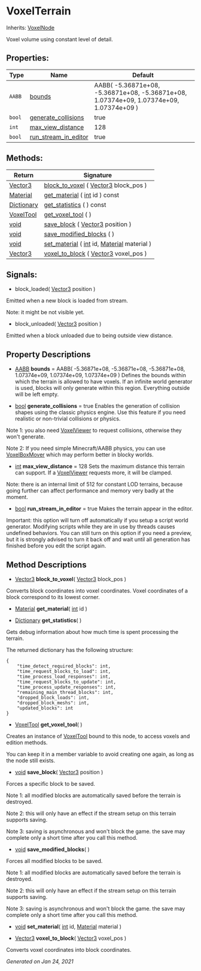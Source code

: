 # VoxelTerrain

Inherits: [VoxelNode](VoxelNode.md)


Voxel volume using constant level of detail.

## Properties: 


Type    | Name                                             | Default                                                                                 
------- | ------------------------------------------------ | ----------------------------------------------------------------------------------------
`AABB`  | [bounds](#i_bounds)                              | AABB( -5.36871e+08, -5.36871e+08, -5.36871e+08, 1.07374e+09, 1.07374e+09, 1.07374e+09 ) 
`bool`  | [generate_collisions](#i_generate_collisions)    | true                                                                                    
`int`   | [max_view_distance](#i_max_view_distance)        | 128                                                                                     
`bool`  | [run_stream_in_editor](#i_run_stream_in_editor)  | true                                                                                    
<p></p>

## Methods: 


Return                                                                              | Signature                                                                                                                                                                                             
----------------------------------------------------------------------------------- | ------------------------------------------------------------------------------------------------------------------------------------------------------------------------------------------------------
[Vector3](https://docs.godotengine.org/en/stable/classes/class_vector3.html)        | [block_to_voxel](#i_block_to_voxel) ( [Vector3](https://docs.godotengine.org/en/stable/classes/class_vector3.html) block_pos )                                                                        
[Material](https://docs.godotengine.org/en/stable/classes/class_material.html)      | [get_material](#i_get_material) ( [int](https://docs.godotengine.org/en/stable/classes/class_int.html) id ) const                                                                                     
[Dictionary](https://docs.godotengine.org/en/stable/classes/class_dictionary.html)  | [get_statistics](#i_get_statistics) ( ) const                                                                                                                                                         
[VoxelTool](VoxelTool.md)                                                           | [get_voxel_tool](#i_get_voxel_tool) ( )                                                                                                                                                               
[void](#)                                                                           | [save_block](#i_save_block) ( [Vector3](https://docs.godotengine.org/en/stable/classes/class_vector3.html) position )                                                                                 
[void](#)                                                                           | [save_modified_blocks](#i_save_modified_blocks) ( )                                                                                                                                                   
[void](#)                                                                           | [set_material](#i_set_material) ( [int](https://docs.godotengine.org/en/stable/classes/class_int.html) id, [Material](https://docs.godotengine.org/en/stable/classes/class_material.html) material )  
[Vector3](https://docs.godotengine.org/en/stable/classes/class_vector3.html)        | [voxel_to_block](#i_voxel_to_block) ( [Vector3](https://docs.godotengine.org/en/stable/classes/class_vector3.html) voxel_pos )                                                                        
<p></p>

## Signals: 

- block_loaded( [Vector3](https://docs.godotengine.org/en/stable/classes/class_vector3.html) position ) 

Emitted when a new block is loaded from stream.

Note: it might be not visible yet.

- block_unloaded( [Vector3](https://docs.godotengine.org/en/stable/classes/class_vector3.html) position ) 

Emitted when a block unloaded due to being outside view distance.

## Property Descriptions

- [AABB](https://docs.godotengine.org/en/stable/classes/class_aabb.html)<span id="i_bounds"></span> **bounds** = AABB( -5.36871e+08, -5.36871e+08, -5.36871e+08, 1.07374e+09, 1.07374e+09, 1.07374e+09 )
Defines the bounds within which the terrain is allowed to have voxels. If an infinite world generator is used, blocks will only generate within this region. Everything outside will be left empty.

- [bool](https://docs.godotengine.org/en/stable/classes/class_bool.html)<span id="i_generate_collisions"></span> **generate_collisions** = true
Enables the generation of collision shapes using the classic physics engine. Use this feature if you need realistic or non-trivial collisions or physics.

Note 1: you also need [VoxelViewer](VoxelViewer.md) to request collisions, otherwise they won't generate.

Note 2: If you need simple Minecraft/AABB physics, you can use [VoxelBoxMover](VoxelBoxMover.md) which may perform better in blocky worlds.

- [int](https://docs.godotengine.org/en/stable/classes/class_int.html)<span id="i_max_view_distance"></span> **max_view_distance** = 128
Sets the maximum distance this terrain can support. If a [VoxelViewer](VoxelViewer.md) requests more, it will be clamped.

Note: there is an internal limit of 512 for constant LOD terrains, because going further can affect performance and memory very badly at the moment.

- [bool](https://docs.godotengine.org/en/stable/classes/class_bool.html)<span id="i_run_stream_in_editor"></span> **run_stream_in_editor** = true
Makes the terrain appear in the editor.

Important: this option will turn off automatically if you setup a script world generator. Modifying scripts while they are in use by threads causes undefined behaviors. You can still turn on this option if you need a preview, but it is strongly advised to turn it back off and wait until all generation has finished before you edit the script again.

## Method Descriptions

- [Vector3](https://docs.godotengine.org/en/stable/classes/class_vector3.html)<span id="i_block_to_voxel"></span> **block_to_voxel**( [Vector3](https://docs.godotengine.org/en/stable/classes/class_vector3.html) block_pos ) 

Converts block coordinates into voxel coordinates. Voxel coordinates of a block correspond to its lowest corner.

- [Material](https://docs.godotengine.org/en/stable/classes/class_material.html)<span id="i_get_material"></span> **get_material**( [int](https://docs.godotengine.org/en/stable/classes/class_int.html) id ) 



- [Dictionary](https://docs.godotengine.org/en/stable/classes/class_dictionary.html)<span id="i_get_statistics"></span> **get_statistics**( ) 

Gets debug information about how much time is spent processing the terrain.

The returned dictionary has the following structure:

```gdscript
{
	"time_detect_required_blocks": int,
	"time_request_blocks_to_load": int,
	"time_process_load_responses": int,
	"time_request_blocks_to_update": int,
	"time_process_update_responses": int,
	"remaining_main_thread_blocks": int,
	"dropped_block_loads": int,
	"dropped_block_meshs": int,
	"updated_blocks": int
}

```

- [VoxelTool](VoxelTool.md)<span id="i_get_voxel_tool"></span> **get_voxel_tool**( ) 

Creates an instance of [VoxelTool](VoxelTool.md) bound to this node, to access voxels and edition methods.

You can keep it in a member variable to avoid creating one again, as long as the node still exists.

- [void](#)<span id="i_save_block"></span> **save_block**( [Vector3](https://docs.godotengine.org/en/stable/classes/class_vector3.html) position ) 

Forces a specific block to be saved.

Note 1: all modified blocks are automatically saved before the terrain is destroyed.

Note 2: this will only have an effect if the stream setup on this terrain supports saving.

Note 3: saving is asynchronous and won't block the game. the save may complete only a short time after you call this method.

- [void](#)<span id="i_save_modified_blocks"></span> **save_modified_blocks**( ) 

Forces all modified blocks to be saved.

Note 1: all modified blocks are automatically saved before the terrain is destroyed.

Note 2: this will only have an effect if the stream setup on this terrain supports saving.

Note 3: saving is asynchronous and won't block the game. the save may complete only a short time after you call this method.

- [void](#)<span id="i_set_material"></span> **set_material**( [int](https://docs.godotengine.org/en/stable/classes/class_int.html) id, [Material](https://docs.godotengine.org/en/stable/classes/class_material.html) material ) 



- [Vector3](https://docs.godotengine.org/en/stable/classes/class_vector3.html)<span id="i_voxel_to_block"></span> **voxel_to_block**( [Vector3](https://docs.godotengine.org/en/stable/classes/class_vector3.html) voxel_pos ) 

Converts voxel coordinates into block coordinates.

_Generated on Jan 24, 2021_
